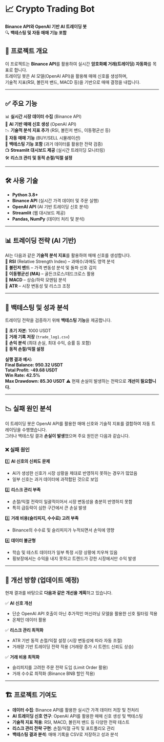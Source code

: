 # 📈 Crypto Trading Bot  
**Binance API와 OpenAI 기반 AI 트레이딩 봇**  
🔍 **백테스팅 및 자동 매매 기능 포함**  

## 📌 프로젝트 개요  
이 프로젝트는 **Binance API**를 활용하여 실시간 **암호화폐 거래(트레이딩) 자동화**를 목표로 합니다.  
트레이딩 봇은 AI 모델(OpenAI API)을 활용해 매매 신호를 생성하며,  
기술적 지표(RSI, 볼린저 밴드, MACD 등)을 기반으로 매매 결정을 내립니다.  

---

## ✅ 주요 기능  

📊 **실시간 시장 데이터 수집** (Binance API)  
🤖 **AI 기반 매매 신호 생성** (OpenAI API)  
📉 **기술적 분석 지표 추가** (RSI, 볼린저 밴드, 이동평균선 등)  
🏦 **자동 매매 기능** (BUY/SELL 시뮬레이션)  
🧪 **백테스팅 기능 포함** (과거 데이터를 활용한 전략 검증)  
📺 **Streamlit 대시보드 제공** (실시간 트레이딩 모니터링)  
🛠 **리스크 관리 및 동적 손절/익절 설정**  

---

## 🛠 사용 기술  

- **Python 3.8+**  
- **Binance API** (실시간 가격 데이터 및 주문 실행)  
- **OpenAI API** (AI 기반 트레이딩 신호 분석)  
- **Streamlit** (웹 대시보드 제공)  
- **Pandas, NumPy** (데이터 처리 및 분석)  

---

## 📊 트레이딩 전략 (AI 기반)  

AI는 다음과 같은 **기술적 분석 지표**를 활용하여 매매 신호를 생성합니다.  
🔹 **RSI** (Relative Strength Index) – 과매수/과매도 영역 분석  
🔹 **볼린저 밴드** – 가격 변동성 분석 및 돌파 신호 감지  
🔹 **이동평균선 (MA)** – 골든크로스/데드크로스 활용  
🔹 **MACD** – 상승/하락 모멘텀 분석  
🔹 **ATR** – 시장 변동성 및 리스크 조정  

---

## 🚀 백테스팅 및 성과 분석  

트레이딩 전략을 검증하기 위해 **백테스팅 기능**을 제공합니다.  

🔹 **초기 자본**: 1000 USDT  
🔹 **거래 기록 저장** (`trade_log1.csv`)  
🔹 **손익 분석** (최대 손실, 최대 수익, 승률 등 포함)  
🔹 **동적 손절/익절 설정**  

**실행 결과 예시:**  
**Final Balance: 950.32 USDT  
Total Profit: -49.68 USDT  
Win Rate: 42.5%  
Max Drawdown: 85.30 USDT**
⚠️ 현재 손실이 발생하는 전략으로 **개선이 필요합니다.**  

---

## 📉 실패 원인 분석  

이 트레이딩 봇은 OpenAI API를 활용한 매매 신호와 기술적 지표를 결합하여 자동 트레이딩을 수행했습니다.  
그러나 백테스팅 결과 **손실이 발생**했으며 주요 원인은 다음과 같습니다.  

### ❌ 실패 원인  
1️⃣ **AI 신호의 신뢰도 문제**  
   - AI가 생성한 신호가 시장 상황을 제대로 반영하지 못하는 경우가 많았음  
   - 일부 신호는 과거 데이터에 과적합된 것으로 보임  

2️⃣ **리스크 관리 부족**  
   - 손절/익절 전략이 일괄적이어서 시장 변동성을 충분히 반영하지 못함  
   - 특히 급등락이 심한 구간에서 큰 손실 발생  

3️⃣ **거래 비용(슬리피지, 수수료) 고려 부족**  
   - Binance의 수수료 및 슬리피지가 누적되면서 손익에 영향  

4️⃣ **데이터 불균형**  
   - 학습 및 테스트 데이터가 일부 특정 시장 상황에 치우쳐 있음  
   - 횡보장에서는 수익을 내지 못하고 트렌드가 강한 시장에서만 수익 발생  

---

## 🔄 개선 방향 (업데이트 예정)  

현재 결과를 바탕으로 **다음과 같은 개선을 계획**하고 있습니다.  

✅ **AI 신호 개선**  
   - 단순 OpenAI API 호출이 아닌 추가적인 머신러닝 모델을 활용한 신호 필터링 적용  
   - 온체인 데이터 활용  

✅ **리스크 관리 최적화**  
   - ATR 기반 동적 손절/익절 설정 (시장 변동성에 따라 자동 조절)  
   - 거래량 기반 트레이딩 전략 적용 (거래량 증가 시 트렌드 신뢰도 상승)  

✅ **거래 비용 최적화**  
   - 슬리피지를 고려한 주문 전략 도입 (Limit Order 활용)  
   - 거래 수수료 최적화 (Binance BNB 할인 적용)  

---

## 🏗️ 프로젝트 기여도  
- **데이터 수집**: Binance API를 활용한 실시간 가격 데이터 저장 및 전처리  
- **AI 트레이딩 신호 연구**: OpenAI API를 활용한 매매 신호 생성 및 백테스팅  
- **기술적 지표 적용**: RSI, MACD, 볼린저 밴드 등 다양한 전략 테스트  
- **리스크 관리 전략 구현**: 손절/익절 규칙 및 포트폴리오 관리  
- **백테스팅 결과 분석**: 매매 기록을 CSV로 저장하고 성과 분석  
